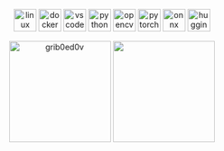 <p align="center">
<img src="https://www.vectorlogo.zone/logos/linux/linux-icon.svg" alt="linux" width="40" height="40"/>
<img src="https://www.vectorlogo.zone/logos/docker/docker-icon.svg" alt="docker" width="40" height="40"/> 
<img src="https://upload.wikimedia.org/wikipedia/commons/9/9a/Visual_Studio_Code_1.35_icon.svg" alt="vscode" width="40" height="40"/> 
<img src="https://www.vectorlogo.zone/logos/python/python-icon.svg" alt="python" width="40" height="40"/>  
<img src="https://www.vectorlogo.zone/logos/opencv/opencv-icon.svg" alt="opencv" width="40" height="40"/> 
<img src="https://www.vectorlogo.zone/logos/pytorch/pytorch-icon.svg" alt="pytorch" width="40" height="40"/> 
<img src="https://www.vectorlogo.zone/logos/onnxai/onnxai-icon.svg" alt="onnx" width="40" height="40"/>  
<img src="https://huggingface.co/datasets/huggingface/brand-assets/resolve/main/hf-logo.svg" alt="huggingface" width="40" height="40"/>
</p>

<p align="center">
<img height="180px" src="https://github-readme-stats.vercel.app/api?username=grib0ed0v&show_icons=true&hide_title=true" alt="grib0ed0v" />
<img height="180px" src="https://github-readme-stats.vercel.app/api/top-langs/?username=grib0ed0v&title_color=81A1C1&bg_color=ffffff" />
</p>
<!--
**grib0ed0v/grib0ed0v** is a ✨ _special_ ✨ repository because its `README.md` (this file) appears on your GitHub profile.

Here are some ideas to get you started:

- 🔭 I’m currently working on ...
- 🌱 I’m currently learning ...
- 👯 I’m looking to collaborate on ...
- 🤔 I’m looking for help with ...
- 💬 Ask me about ...
- 📫 How to reach me: ...
- 😄 Pronouns: ...
- ⚡ Fun fact: ...
-->
